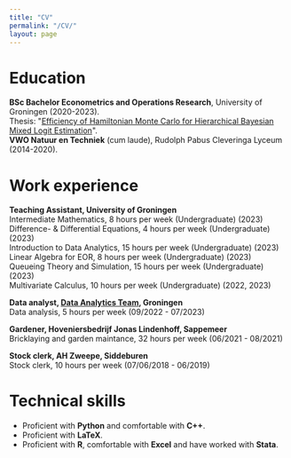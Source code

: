 ```yaml
---
title: "CV"
permalink: "/CV/"
layout: page
---
```


# Education
**BSc Bachelor Econometrics and Operations Research**, University of Groningen (2020-2023). <br>
Thesis: "[Efficiency of Hamiltonian Monte Carlo for Hierarchical Bayesian Mixed Logit Estimation](https://daannoordenbos.github.io/bachelor-thesis/)". <br>
**VWO Natuur en Techniek** (cum laude), Rudolph Pabus Cleveringa Lyceum (2014-2020).

# Work experience
**Teaching Assistant, University of Groningen** <br />
Intermediate Mathematics, 8 hours per week (Undergraduate) (2023) <br>
Difference- & Differential Equations, 4 hours per week (Undergraduate) (2023) <br>
Introduction to Data Analytics, 15 hours per week (Undergraduate) (2023) <br>
Linear Algebra for EOR, 8 hours per week (Undergraduate) (2023) <br>
Queueing Theory and Simulation, 15 hours per week (Undergraduate) (2023) <br>
Multivariate Calculus, 10 hours per week (Undergraduate) (2022, 2023)


**Data analyst, [Data Analytics Team](https://www.analyticsteam.nl/), Groningen**  <br />
Data analysis, 5 hours per week (09/2022 - 07/2023)


**Gardener, Hoveniersbedrijf Jonas Lindenhoff, Sappemeer** <br />
Bricklaying and garden maintance, 32 hours per week (06/2021 - 08/2021)


**Stock clerk, AH Zweepe, Siddeburen** <br />
Stock clerk, 10 hours per week (07/06/2018 - 06/2019)

# Technical skills
- Proficient with **Python** and comfortable with **C++**.
- Proficient with **LaTeX**.
- Proficient with **R**, comfortable with **Excel** and have worked with **Stata**.
